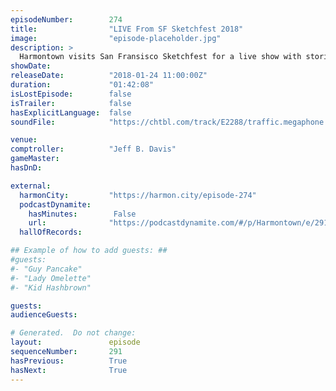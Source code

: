 ```yaml
---
episodeNumber:        274
title:                "LIVE From SF Sketchfest 2018"
image:                "episode-placeholder.jpg"
description: >
  Harmontown visits San Fransisco Sketchfest for a live show with stories about Dan's grandpa, an interview with the developer of iBone, and more. Featuring Dan Harmon, Jeff Bryan Davis, Spencer Crittenden, Steve Levy, and Rob Schrab.
showDate:             
releaseDate:          "2018-01-24 11:00:00Z"
duration:             "01:42:08"
isLostEpisode:        false
isTrailer:            false
hasExplicitLanguage:  false
soundFile:            "https://chtbl.com/track/E2288/traffic.megaphone.fm/STA5465138853.mp3"

venue:                
comptroller:          "Jeff B. Davis"
gameMaster:           
hasDnD:               

external:
  harmonCity:         "https://harmon.city/episode-274"
  podcastDynamite:
    hasMinutes:        False
    url:              "https://podcastdynamite.com/#/p/Harmontown/e/291/274"
  hallOfRecords:      

## Example of how to add guests: ##
#guests:
#- "Guy Pancake"
#- "Lady Omelette"
#- "Kid Hashbrown"

guests:
audienceGuests:

# Generated.  Do not change:
layout:               episode
sequenceNumber:       291
hasPrevious:          True
hasNext:              True
---
```


<!-- The episode description will be rendered here -->
<!-- Add your content below here -->

